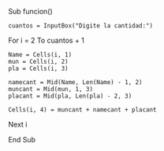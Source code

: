 Sub funcion()

    cuantos = InputBox("Digite la cantidad:")

For i = 2 To cuantos + 1

    Name = Cells(i, 1)
    mun = Cells(i, 2)
    pla = Cells(i, 3)
    
    namecant = Mid(Name, Len(Name) - 1, 2)
    muncant = Mid(mun, 1, 3)
    placant = Mid(pla, Len(pla) - 2, 3)
    
    Cells(i, 4) = muncant + namecant + placant
    
Next i

End Sub

